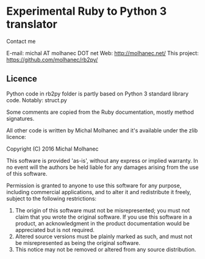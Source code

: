 # Experimental Ruby to Python 3 translator

Contact me

E-mail: michal AT molhanec DOT net
Web: http://molhanec.net/
This project: https://github.com/molhanec/rb2py/

## Licence

Python code in rb2py folder is partly based on Python 3 standard library code.
Notably:
  struct.py

Some comments are copied from the Ruby documentation, mostly method signatures.

All other code is written by Michal Molhanec and it's available under the zlib licence:

  Copyright (C) 2016 Michal Molhanec

  This software is provided 'as-is', without any express or implied
  warranty.  In no event will the authors be held liable for any damages
  arising from the use of this software.

  Permission is granted to anyone to use this software for any purpose,
  including commercial applications, and to alter it and redistribute it
  freely, subject to the following restrictions:

  1. The origin of this software must not be misrepresented; you must not
     claim that you wrote the original software. If you use this software
     in a product, an acknowledgment in the product documentation would be
     appreciated but is not required.
  2. Altered source versions must be plainly marked as such, and must not be
     misrepresented as being the original software.
  3. This notice may not be removed or altered from any source distribution.

